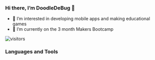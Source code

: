 ### Hi there, I’m DoodleDeBug 👋

- 👀 I’m interested in developing mobile apps and making educational games
- 🌱 I’m currently on the 3 month Makers Bootcamp

![visitors](https://visitor-badge.glitch.me/badge?page_id=${your.username}.${your.repo.id})

### Languages and Tools


<!---
DoodleDeBug/DoodleDeBug is a ✨ special ✨ repository because its `README.md` (this file) appears on your GitHub profile.
You can click the Preview link to take a look at your changes.
--->
